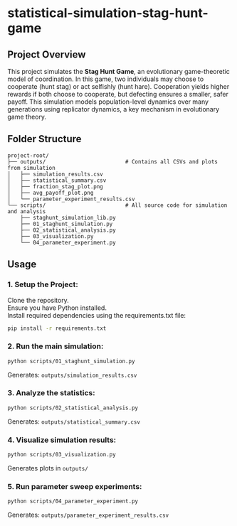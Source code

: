 # statistical-simulation-stag-hunt-game

## Project Overview

This project simulates the **Stag Hunt Game**, an evolutionary game-theoretic model of coordination. In this game, two individuals may choose to cooperate (hunt stag) or act selfishly (hunt hare). Cooperation yields higher rewards if both choose to cooperate, but defecting ensures a smaller, safer payoff. This simulation models population-level dynamics over many generations using replicator dynamics, a key mechanism in evolutionary game theory.

## Folder Structure

```
project-root/
├── outputs/                         # Contains all CSVs and plots from simulation
│   ├── simulation_results.csv
│   ├── statistical_summary.csv
│   ├── fraction_stag_plot.png
│   ├── avg_payoff_plot.png
│   └── parameter_experiment_results.csv
└── scripts/                         # All source code for simulation and analysis
    ├── staghunt_simulation_lib.py
    ├── 01_staghunt_simulation.py
    ├── 02_statistical_analysis.py
    ├── 03_visualization.py
    └── 04_parameter_experiment.py
```

## Usage

### 1. Setup the Project:

Clone the repository.  
Ensure you have Python installed.  
Install required dependencies using the requirements.txt file:

```bash
pip install -r requirements.txt
```

### 2. Run the main simulation:
```bash
python scripts/01_staghunt_simulation.py
```
Generates: `outputs/simulation_results.csv`

### 3. Analyze the statistics:
```bash
python scripts/02_statistical_analysis.py
```
Generates: `outputs/statistical_summary.csv`

### 4. Visualize simulation results:
```bash
python scripts/03_visualization.py
```
Generates plots in `outputs/`

### 5. Run parameter sweep experiments:
```bash
python scripts/04_parameter_experiment.py
```
Generates: `outputs/parameter_experiment_results.csv`
